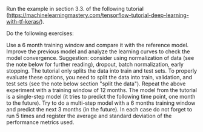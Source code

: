 Run the example in section 3.3. of the following tutorial (https://machinelearningmastery.com/tensorflow-tutorial-deep-learning-with-tf-keras/). 

Do the following exercises:

Use a 6 month training window and compare it with the reference model.
Improve the previous model and analyze the learning curves to check the model convergence. Suggestion: consider using normalization of data (see the note below for further reading), dropout, batch normalization, early stopping. The tutorial only splits the data into train and test sets. To properly evaluate these options, you need to split the data into train, validation, and test sets (see the note below section "split the data").
Repeat the above experiment with a training window of 12 months.
The model from the tutorial is a single-step model (it tries to predict the following time point, one month to the future). Try to do a multi-step model with a 6 months training window and predict the next 3 months (in the future).
In each case do not forget to run 5 times and register the average and standard deviation of the performance metrics used.
